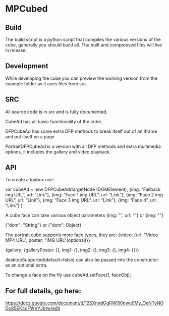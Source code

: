 MPCubed
=======

Build
-----------
The build script is a python script that compiles the various versions of the cube, generally you should build all. The built and compressed files will live in release.

Development
-----------
While developing the cube you can preview the working version from the example folder as it uses files from src.

SRC
-----------
All source code is in src and is fully documented.

CubeAd has all basic functionality of the cube.

DFPCubeAd has some extra DFP methods to break itself out of an iframe and put itself on a page.

PortraitDFPCubeAd is a version with all DFP methods and extra multimedia options, it includes the gallery and video playback.

API
-----------
To create a toybox use:

var cubeAd = new DFPCubeAd(targetNode (DOMElement), 
{img: “Fallback img URL”, url: “Link”},
{img: “Face 1 img URL”, url: “Link”},
{img: “Face 2 img URL”, url: “Link”},
{img: “Face 3 img URL”, url: “Link”},
{img: “Face 4”, url: “Link”} )

A cube face can take various object parameters
{img: "", url: ""} or {img: ""}

{"dom": "String"} or {"dom": Object}

The portrait cube supports more face types, they are:
{video: {url: "Video MP4 URL", poster: "IMG URL"(optional)}}

{gallery: {galleryPoster: {}, img1: {}, img2: {}, img3: {}, img4: {}}}

desktopSupported(default=false) can also be passed into the constructor as an optional extra.

To change a face on the fly use cubeAd.setFace(1, faceObj);

For full details, go here:
-----------
https://docs.google.com/document/d/12SXnndGgRWI50nwu0My_OeNTyNODo85EK4cFWVYJbtw/edit
